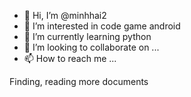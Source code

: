 - 👋 Hi, I’m @minhhai2
- 👀 I’m interested in code game android
- 🌱 I’m currently learning python
- 💞️ I’m looking to collaborate on ...
- 📫 How to reach me ...

<!---
minhhai2/minhhai2 is a ✨ special ✨ repository because its `README.md` (this file) appears on your GitHub profile.
You can click the Preview link to take a look at your changes.
--->
Finding, reading more documents
